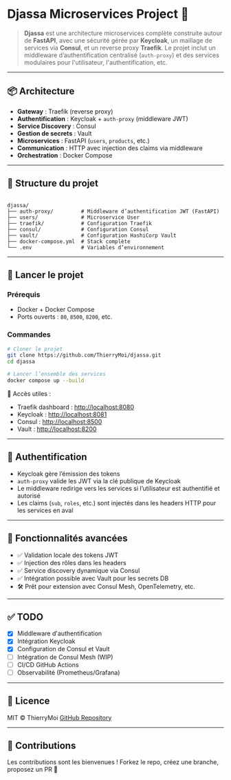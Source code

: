# Djassa Microservices Project 🧩

> **Djassa** est une architecture microservices complète construite autour de **FastAPI**, avec une sécurité gérée par **Keycloak**, un maillage de services via **Consul**, et un reverse proxy **Traefik**. Le projet inclut un middleware d’authentification centralisé (`auth-proxy`) et des services modulaires pour l'utilisateur, l'authentification, etc.

---

## 📦 Architecture

- **Gateway** : Traefik (reverse proxy)
- **Authentification** : Keycloak + `auth-proxy` (middleware JWT)
- **Service Discovery** : Consul
- **Gestion de secrets** : Vault
- **Microservices** : FastAPI (`users`, `products`, etc.)
- **Communication** : HTTP avec injection des claims via middleware
- **Orchestration** : Docker Compose

---

## 📁 Structure du projet

```

djassa/
├── auth-proxy/         # Middleware d’authentification JWT (FastAPI)
├── users/              # Microservice User
├── traefik/            # Configuration Traefik
├── consul/             # Configuration Consul
├── vault/              # Configuration HashiCorp Vault
├── docker-compose.yml  # Stack complète
└── .env                # Variables d’environnement

````

---

## 🚀 Lancer le projet

### Prérequis

- Docker + Docker Compose
- Ports ouverts : `80`, `8500`, `8200`, etc.

### Commandes

```bash
# Cloner le projet
git clone https://github.com/ThierryMoi/djassa.git
cd djassa

# Lancer l’ensemble des services
docker compose up --build
````

📝 Accès utiles :

* Traefik dashboard : [http://localhost:8080](http://localhost:8080)
* Keycloak : [http://localhost:8081](http://localhost:8081)
* Consul : [http://localhost:8500](http://localhost:8500)
* Vault : [http://localhost:8200](http://localhost:8200)

---

## 🔐 Authentification

* Keycloak gère l’émission des tokens
* `auth-proxy` valide les JWT via la clé publique de Keycloak
* Le middleware redirige vers les services si l’utilisateur est authentifié et autorisé
* Les claims (`sub`, `roles`, etc.) sont injectés dans les headers HTTP pour les services en aval

---

## 🧠 Fonctionnalités avancées

* ✅ Validation locale des tokens JWT
* ✅ Injection des rôles dans les headers
* ✅ Service discovery dynamique via Consul
* ✅ Intégration possible avec Vault pour les secrets DB
* 🛠️ Prêt pour extension avec Consul Mesh, OpenTelemetry, etc.

---

## ✅ TODO

* [x] Middleware d'authentification
* [x] Intégration Keycloak
* [x] Configuration de Consul et Vault
* [ ] Intégration de Consul Mesh (WIP)
* [ ] CI/CD GitHub Actions
* [ ] Observabilité (Prometheus/Grafana)

---

## 📄 Licence

MIT © ThierryMoi
[GitHub Repository](https://github.com/ThierryMoi/djassa)

---

## 🤝 Contributions

Les contributions sont les bienvenues !
Forkez le repo, créez une branche, proposez un PR 🧪
